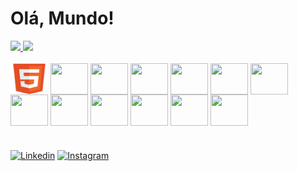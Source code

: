 # Olá, Mundo!

<div align="">
  <a href="https://github.com/vivianhsilva">
    <img height="145em" src="https://github-readme-stats.vercel.app/api?username=vivianhsilva&count_private=true&include_all_commits=true&show_icons=true&theme=dracula&hide_border=false&show_owner=true"/>
    <img height="145em" src="https://github-readme-stats.vercel.app/api/top-langs/?username=vivianhsilva&theme=dracula&hide_border=false&&layout=compact"/>
  </a>
</div>

<div style="display: inline_block"><br>
    <img align="center" height="50" width="60" src="https://raw.githubusercontent.com/devicons/devicon/master/icons/html5/html5-original.svg">

  <img align="center" height="50" width="60" src="https://cdn.jsdelivr.net/gh/devicons/devicon/icons/css3/css3-original.svg" /> 
  <img align="center" height="50" width="60" src="https://cdn.jsdelivr.net/gh/devicons/devicon/icons/javascript/javascript-original.svg" />
  <img align="center" height="50" width="60" src="https://cdn.jsdelivr.net/gh/devicons/devicon/icons/csharp/csharp-original.svg" />
  <img align="center" height="50" width="60" src="https://cdn.jsdelivr.net/gh/devicons/devicon/icons/php/php-original.svg" />
  <img align="center" height="50" width="60" src="https://cdn.jsdelivr.net/gh/devicons/devicon/icons/python/python-original.svg" />
  <img align="center" height="50" width="60" src="https://cdn.jsdelivr.net/gh/devicons/devicon/icons/django/django-plain.svg" />        
  <img align="center" height="50" width="60" src="https://cdn.jsdelivr.net/gh/devicons/devicon/icons/mysql/mysql-original-wordmark.svg" />
   <img align="center" height="50" width="60" src="https://cdn.jsdelivr.net/gh/devicons/devicon/icons/postgresql/postgresql-original.svg" />
  <img align="center" height="50" width="60" src="https://cdn.jsdelivr.net/gh/devicons/devicon/icons/amazonwebservices/amazonwebservices-original.svg" />

  <img align="center" height="50" width="60" src="https://cdn.jsdelivr.net/gh/devicons/devicon/icons/azure/azure-original.svg" />
  <img align="center" height="50" width="60" src="https://cdn.jsdelivr.net/gh/devicons/devicon/icons/git/git-original.svg" />
  <img align="center" height="50" width="60" src="https://cdn.jsdelivr.net/gh/devicons/devicon/icons/kubernetes/kubernetes-plain.svg" />
</div>

#

[![Linkedin](https://img.shields.io/badge/LinkedIn-0077B5?style=for-the-badge&logo=linkedin&logoColor=white)](https://www.linkedin.com/in/vivian-silva-588a33135/)
[![Instagram](https://img.shields.io/badge/Instagram-E4405F?style=for-the-badge&logo=instagram&logoColor=white)](https://instagram.com/vivian.h.silva?igshid=MzMyNGUyNmU2YQ==)

